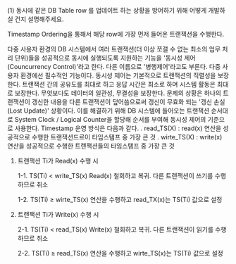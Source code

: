 
(1) 동시에 같은 DB Table row 를 업데이트 하는 상황을 방어하기 위해 어떻게 개발하실 건지 설명해주세요.

 Timestamp Ordering을 통해서 해당 row에 가장 먼저 들어온 트랜잭션을 수행한다. 

 다중 사용자 환경의 DB 시스템에서 여러 트랜잭션(더 이상 쪼갤 수 없는 최소의 업무 처리 단위)들을 성공적으로 동시에 실행되도록 지원하는 기능을 '동시성 제어(Councurrency Control)'라고 한다. 
다른 이름으로 '병행제어'라고도 부른다.
다중 사용자 환경에선 필수적인 기능이다. 
 동시성 제어는 기본적으로 트랜잭션의 직렬성을 보장한다. 
트랜잭션 간의 공유도를 최대로 하고 응답 시간은 최소로 하며 시스템 활동은 최대로 보장한다. 
무엇보다도 데이터의 일관성, 무결성을 보장한다.
 문제의 상황은 하나의 트랜잭션이 갱신한 내용을 다른 트랜잭션이 덮어씀으로써 갱신이 무효화 되는 '갱신 손실(Lost Update)' 상황이다.
이를 해결하기 위해 DB 시스템에 들어오는 트랜잭션 순서대로 System Clock / Logical Counter을 할당해 순서를 부여해 동시성 제어의 기준으로 사용한다.
Timestamp 운영 방식은 다음과 같다.
. read_TS(X) : read(x) 연산을 성공적으로 수행한 트랜잭션드르이 타임스탬프 중 가장 큰 것
. wirte_TS(X) : write(x) 연산을 성공적으로 수행한 트랜잭션들의 타임스탬프 중 가장 큰 것

1. 트랜잭션 Ti가 Read(x) 수행 시
   
   1-1. TS(Ti) < write_TS(x)
   Read(x) 철회하고 복귀. 다른 트랜잭션이 쓰기를 수행하므로 취소

   1-2. TS(Ti) ≥ wirte_TS(x)
   연산을 수행하고 read_TX(x)는 TS(Ti) 값으로 설정

3. 트랜잭션 Ti가 Write(x) 수행 시
   
   2-1. TS(Ti) < read_TS(x)
   Write(x) 철회하고 복귀. 다른 트랜잭션이 읽기를 수행하므로 취소

   2-2. TS(Ti) ≥ read_TS(x)
   연산을 수행하고 wirte_TS(x)는 TS(Ti) 값으로 설정

